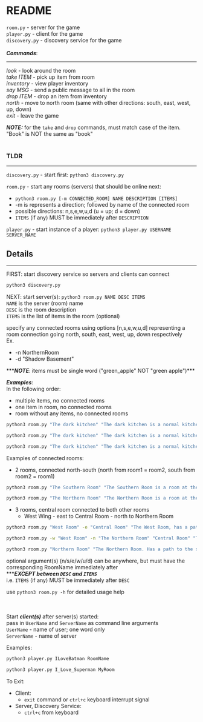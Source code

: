 # README

`room.py` - server for the game  
`player.py` - client for the game  
`discovery.py` - discovery service for the game  
<br/>
***Commands***:
<hr/>

*look* - look around the room  
*take ITEM* - pick up item from room  
*inventory* - view player inventory  
*say MSG* - send a public message to all in the room  
*drop ITEM* - drop an item from inventory  
*north* - move to north room (same with other directions: south, east, west, up, down)  
*exit* - leave the game

***NOTE:*** for the `take` and `drop` commands, must match case of the item. "Book" is NOT the same as "book"
<br/><br/>

### TLDR
----
`discovery.py` - start first: `python3 discovery.py`  

`room.py` - start any rooms (servers) that should be online next: 
- `python3 room.py [-m CONNECTED_ROOM] NAME DESCRIPTION [ITEMS]`
- -m is represents a direction; followed by name of the connected room
- possible directions: n,s,e,w,u,d (u = up; d = down)
- `ITEMS` (if any) MUST be immediately after `DESCRIPTION`  

`player.py` - start instance of a player:   `python3 player.py USERNAME SERVER_NAME`


## Details
----

FIRST: start discovery service so servers and clients can connect  
```cmd
python3 discovery.py
```

NEXT: start server(s): `python3 room.py NAME DESC ITEMS`  
`NAME` is the server (room) name  
`DESC` is the room description  
`ITEMS` is the list of items in the room (optional)

specify any connected rooms using options [n,s,e,w,u,d] representing a room connection going north, south, east, west, up, down respectively  
Ex.
- -n NorthernRoom
- -d "Shadow Basement"

\*\*\****NOTE***: items must be single word ("green_apple" NOT "green apple")\*\*\*

***Examples***:  
In the following order:
- multiple items, no connected rooms
- one item in room, no connected rooms
- room without any items, no connected rooms
```cmd
python3 room.py "The dark kitchen" "The dark kitchen is a normal kitchen without any light available" fork spoon green_apple

python3 room.py "The dark kitchen" "The dark kitchen is a normal kitchen without any light available" fork

python3 room.py "The dark kitchen" "The dark kitchen is a normal kitchen without any light available"
```
Examples of connected rooms:  
- 2 rooms, connected north-south (north from room1 = room2, south from room2 = room1)
```cmd
python3 room.py "The Southern Room" "The Southern Room is a room at the southern end of the map. There is a path to the north." Book Paper Pen -n "The Northern Room"

python3 room.py "The Northern Room" "The Northern Room is a room at the southern end of the map. There is a path to the south." Computer -s "The Southern Room"
```
- 3 rooms, central room connected to both other rooms
    - West Wing - east to Central Room - north to Northern Room
```cmd
python3 room.py "West Room" -e "Central Room" "The West Room, has a path to the east" Western_Movies_Collection

python3 room.py -w "West Room" -n "The Northern Room" "Central Room" "The Central Room. Has paths to the west and to the north" Map Compass

python3 room.py "Northern Room" "The Northern Room. Has a path to the south" jacket gloves hat -s "Central Room"
```
optional argument(s) (n/s/e/w/u/d) can be anywhere, but must have the corresponding RoomName immediately after  
\*\*\****EXCEPT between `DESC` and `ITEMS`***  
i.e. `ITEMS` (if any) MUST be immediately after `DESC`

use `python3 room.py -h` for detailed usage help  
<br><br>

Start ***client(s)*** after server(s) started:  
pass in `UserName` and `ServerName` as command line arguments  
`UserName` - name of user; one word only  
`ServerName` - name of server  

Examples:
```cmd
python3 player.py ILoveBatman RoomName

python3 player.py I_Love_Superman MyRoom
```

To Exit:
- Client:  
    - `exit` command or `ctrl+c` keyboard interrupt signal
- Server, Discovery Service:
    - `ctrl+c` from keyboard
